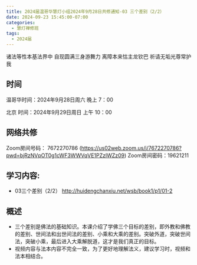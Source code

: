 ```yaml
---
title: 2024届温哥华慧灯小组2024年9月28日共修通知-03 三个差别（2/2）
date: 2024-09-23 15:45:00-07:00
categories:
  - 慧灯禅修班
tags:
  - 2024届
---
```

诸法等性本基法界中 自现圆满三身游舞力
离障本来怙主龙钦巴 祈请无垢光尊常护我

## 时间

温哥华时间：2024年9月28日周六 晚上 7：00

北京 时间：2024年9月29日周日 上午 10：00


## 网络共修
Zoom房间号码： 7672270786  (https://us02web.zoom.us/j/7672270786?pwd=bjRzNVpOT0g1cWF3WWVqVE1PZzlWZz09)
Zoom房间密码：19621211


## 学习内容:

- 03三个差别（2/2） http://huidengchanxiu.net/wsb/book1/p1/01-2

## 概述 
- 三个差别是佛法的基础知识。本课介绍了学佛三个目标的差别，即外教和佛教的差别、世间法和出世间法的差别、小乘和大乘的差别。突破外道，突破世间法，突破小乘，最后进入大乘解脱道，这才是我们真正的目标。
- 视频内容与法本内容不完全一致，为了更好地理解法义，建议学习时，视频和法本相结合。 
